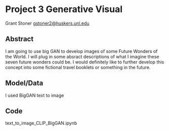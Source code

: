 # Project 3 Generative Visual

Grant Stoner
gstoner2@huskers.unl.edu

## Abstract

I am going to use big GAN to develop images of some Future Wonders of the World. I will plug in some absract descriptions of what I imagine these seven future wonders could be. I would definitely like to further develop this concept into some fictional travel booklets or something in the future.

## Model/Data

I used BigGAN text to image

## Code
text_to_image_CLIP_BigGAN.ipynb

